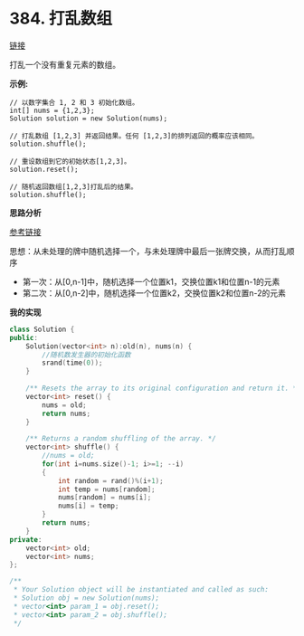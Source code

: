 # 384. 打乱数组

[链接](https://leetcode-cn.com/problems/shuffle-an-array/description/)

打乱一个没有重复元素的数组。

**示例:**

```
// 以数字集合 1, 2 和 3 初始化数组。
int[] nums = {1,2,3};
Solution solution = new Solution(nums);

// 打乱数组 [1,2,3] 并返回结果。任何 [1,2,3]的排列返回的概率应该相同。
solution.shuffle();

// 重设数组到它的初始状态[1,2,3]。
solution.reset();

// 随机返回数组[1,2,3]打乱后的结果。
solution.shuffle();
```

**思路分析**

[参考链接](https://github.com/arkingc/leetcode/tree/master/384.Shuffle%20an%20Array)

思想：从未处理的牌中随机选择一个，与未处理牌中最后一张牌交换，从而打乱顺序 

- 第一次：从[0,n-1]中，随机选择一个位置k1，交换位置k1和位置n-1的元素
- 第二次：从[0,n-2]中，随机选择一个位置k2，交换位置k2和位置n-2的元素

**我的实现**

```c++
class Solution {
public:
    Solution(vector<int> n):old(n), nums(n) {
        //随机数发生器的初始化函数
        srand(time(0));
    }
    
    /** Resets the array to its original configuration and return it. */
    vector<int> reset() {
        nums = old;
        return nums;
    }
    
    /** Returns a random shuffling of the array. */
    vector<int> shuffle() {
        //nums = old;
        for(int i=nums.size()-1; i>=1; --i)
        {
            int random = rand()%(i+1);
            int temp = nums[random];
            nums[random] = nums[i];
            nums[i] = temp;
        }
        return nums;
    }
private:
    vector<int> old;
    vector<int> nums;
};

/**
 * Your Solution object will be instantiated and called as such:
 * Solution obj = new Solution(nums);
 * vector<int> param_1 = obj.reset();
 * vector<int> param_2 = obj.shuffle();
 */
```

